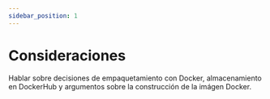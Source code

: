 ```yaml
---
sidebar_position: 1
---
```


# Consideraciones

Hablar sobre decisiones de empaquetamiento con Docker, almacenamiento en DockerHub y argumentos sobre la construcción de la imágen Docker.